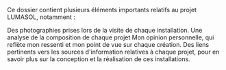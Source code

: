 
Ce dossier contient plusieurs éléments importants relatifs au projet LUMASOL, notamment :

Des photographies prises lors de la visite de chaque installation.
Une analyse de la composition de chaque projet
Mon opinion personnelle, qui reflète mon ressenti et mon point de vue sur chaque création.
Des liens pertinents vers les sources d'information relatives à chaque projet, pour en savoir plus sur la conception et la réalisation de ces installations.
